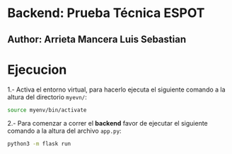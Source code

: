 # Backend: Prueba Técnica ESPOT
## Author: Arrieta Mancera Luis Sebastian

# Ejecucion

1.- Activa el entorno virtual, para hacerlo ejecuta el siguiente comando a la altura del directorio `myevn/`:

```bash
source myenv/bin/activate
```

2.- Para comenzar a correr el **backend** favor de ejecutar el siguiente comando a la altura del archivo `app.py`:

```bash
python3 -m flask run
```